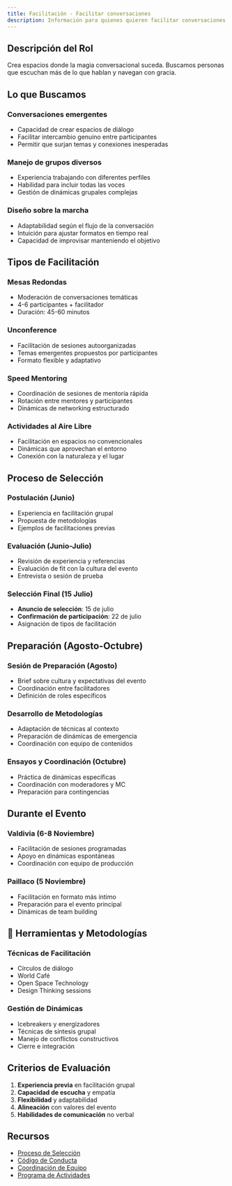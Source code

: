 ```yaml
---
title: Facilitación - Facilitar conversaciones
description: Información para quienes quieren facilitar conversaciones y dinámicas
---
```



## Descripción del Rol

Crea espacios donde la magia conversacional suceda. Buscamos personas que escuchan más de lo que hablan y navegan con gracia.

## Lo que Buscamos

### **Conversaciones emergentes**
- Capacidad de crear espacios de diálogo
- Facilitar intercambio genuino entre participantes
- Permitir que surjan temas y conexiones inesperadas

### **Manejo de grupos diversos**
- Experiencia trabajando con diferentes perfiles
- Habilidad para incluir todas las voces
- Gestión de dinámicas grupales complejas

### **Diseño sobre la marcha**
- Adaptabilidad según el flujo de la conversación
- Intuición para ajustar formatos en tiempo real
- Capacidad de improvisar manteniendo el objetivo

## Tipos de Facilitación

### **Mesas Redondas**
- Moderación de conversaciones temáticas
- 4-6 participantes + facilitador
- Duración: 45-60 minutos

### **Unconference**
- Facilitación de sesiones autoorganizadas
- Temas emergentes propuestos por participantes
- Formato flexible y adaptativo

### **Speed Mentoring**
- Coordinación de sesiones de mentoría rápida
- Rotación entre mentores y participantes
- Dinámicas de networking estructurado

### **Actividades al Aire Libre**
- Facilitación en espacios no convencionales
- Dinámicas que aprovechan el entorno
- Conexión con la naturaleza y el lugar

## Proceso de Selección

### **Postulación (Junio)**
- Experiencia en facilitación grupal
- Propuesta de metodologías
- Ejemplos de facilitaciones previas

### **Evaluación (Junio-Julio)**
- Revisión de experiencia y referencias
- Evaluación de fit con la cultura del evento
- Entrevista o sesión de prueba

### **Selección Final (15 Julio)**
- **Anuncio de selección**: 15 de julio
- **Confirmación de participación**: 22 de julio
- Asignación de tipos de facilitación

## Preparación (Agosto-Octubre)

### **Sesión de Preparación (Agosto)**
- Brief sobre cultura y expectativas del evento
- Coordinación entre facilitadores
- Definición de roles específicos

### **Desarrollo de Metodologías**
- Adaptación de técnicas al contexto
- Preparación de dinámicas de emergencia
- Coordinación con equipo de contenidos

### **Ensayos y Coordinación (Octubre)**
- Práctica de dinámicas específicas
- Coordinación con moderadores y MC
- Preparación para contingencias

## Durante el Evento

### **Valdivia (6-8 Noviembre)**
- Facilitación de sesiones programadas
- Apoyo en dinámicas espontáneas
- Coordinación con equipo de producción

### **Paillaco (5 Noviembre)**
- Facilitación en formato más íntimo
- Preparación para el evento principal
- Dinámicas de team building

## 🧰 Herramientas y Metodologías

### **Técnicas de Facilitación**
- Círculos de diálogo
- World Café
- Open Space Technology
- Design Thinking sessions

### **Gestión de Dinámicas**
- Icebreakers y energizadores
- Técnicas de síntesis grupal
- Manejo de conflictos constructivos
- Cierre e integración

## Criterios de Evaluación

1. **Experiencia previa** en facilitación grupal
2. **Capacidad de escucha** y empatía
3. **Flexibilidad** y adaptabilidad
4. **Alineación** con valores del evento
5. **Habilidades de comunicación** no verbal

## Recursos

- [Proceso de Selección](/02-contenidos/seleccion/)
- [Código de Conducta](/08-recursos/guias/code-of-conduct/)
- [Coordinación de Equipo](/03-produccion/equipo/)
- [Programa de Actividades](/02-contenidos/programa/)